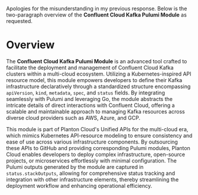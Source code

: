 Apologies for the misunderstanding in my previous response. Below is the two-paragraph overview of the **Confluent Cloud Kafka Pulumi Module** as requested.

# Overview

The **Confluent Cloud Kafka Pulumi Module** is an advanced tool crafted to facilitate the deployment and management of Confluent Cloud Kafka clusters within a multi-cloud ecosystem. Utilizing a Kubernetes-inspired API resource model, this module empowers developers to define their Kafka infrastructure declaratively through a standardized structure encompassing `apiVersion`, `kind`, `metadata`, `spec`, and `status` fields. By integrating seamlessly with Pulumi and leveraging Go, the module abstracts the intricate details of direct interactions with Confluent Cloud, offering a scalable and maintainable approach to managing Kafka resources across diverse cloud providers such as AWS, Azure, and GCP.

This module is part of Planton Cloud's Unified APIs for the multi-cloud era, which mimics Kubernetes API-resource modeling to ensure consistency and ease of use across various infrastructure components. By outsourcing these APIs to GitHub and providing corresponding Pulumi modules, Planton Cloud enables developers to deploy complex infrastructure, open-source projects, or microservices effortlessly with minimal configuration. The Pulumi outputs generated by the module are captured in `status.stackOutputs`, allowing for comprehensive status tracking and integration with other infrastructure elements, thereby streamlining the deployment workflow and enhancing operational efficiency.